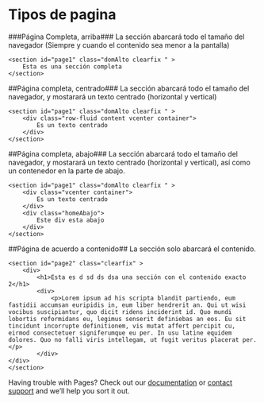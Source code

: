 # Tipos de pagina
###Página Completa, arriba###
La sección abarcará todo el tamaño del navegador (Siempre y cuando el contenido sea menor a la pantalla)

    <section id="page1" class="domAlto clearfix " >
        Esta es una sección completa
    </section>

##Página completa, centrado###
La sección abarcará todo el tamaño del navegador, y mostarará un texto centrado (horizontal y vertical)

    <section id="page1" class="domAlto clearfix " >
        <div class="row-fluid content vcenter container">
            Es un texto centrado
        </div>
    </section>

##Página completa, abajo###
La sección abarcará todo el tamaño del navegador, y mostarará un texto centrado (horizontal y vertical), así como un contenedor en la parte de abajo.

    <section id="page1" class="domAlto clearfix " >
        <div class="vcenter container">
            Es un texto centrado
        </div>
        <div class="homeAbajo">
            Este div esta abajo
        </div>
    </section>

##Página de acuerdo a contenido##
La sección solo abarcará el contenido.

    <section id="page2" class="clearfix" >
        <div>
            <h1>Esta es d sd ds dsa una sección con el contenido exacto 2</h1>
            <div>
                <p>Lorem ipsum ad his scripta blandit partiendo, eum fastidii accumsan euripidis in, eum liber hendrerit an. Qui ut wisi vocibus suscipiantur, quo dicit ridens inciderint id. Quo mundi lobortis reformidans eu, legimus senserit definiebas an eos. Eu sit tincidunt incorrupte definitionem, vis mutat affert percipit cu, eirmod consectetuer signiferumque eu per. In usu latine equidem dolores. Quo no falli viris intellegam, ut fugit veritus placerat per.</p>
            </div>
	</div>
    </section>

Having trouble with Pages? Check out our [documentation](https://help.github.com/pages) or [contact support](https://github.com/contact) and we’ll help you sort it out.
